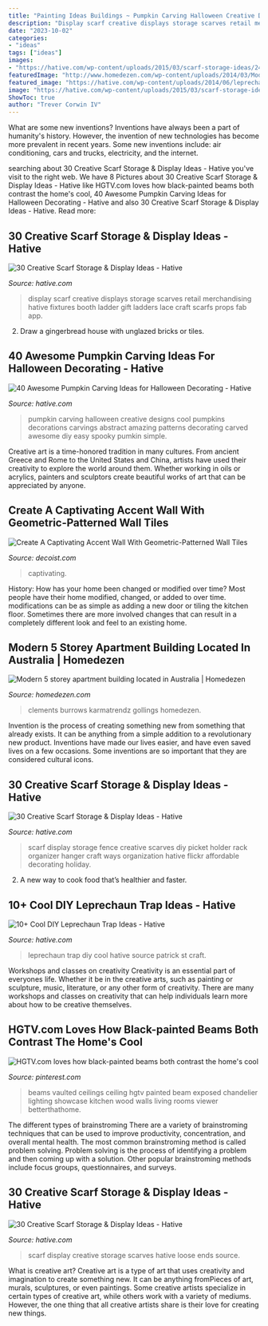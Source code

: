 ```yaml
---
title: "Painting Ideas Buildings ~ Pumpkin Carving Halloween Creative Designs Cool Pumpkins Decorations Carvings Abstract Amazing Patterns Decorating Carved Awesome Diy Easy Spooky Pumkin Simple"
description: "Display scarf creative displays storage scarves retail merchandising hative fixtures booth ladder gift ladders lace craft scarfs props fab app"
date: "2023-10-02"
categories:
- "ideas"
tags: ["ideas"]
images:
- "https://hative.com/wp-content/uploads/2015/03/scarf-storage-ideas/24-creative-scarf-storage-and-display-ideas.jpg"
featuredImage: "http://www.homedezen.com/wp-content/uploads/2014/03/Modern-5-storey-apartment-building-Richmond-Victoria-Australia-05-778x1147.jpg"
featured_image: "https://hative.com/wp-content/uploads/2014/06/leprechaun-trap-ideas/9-leprechaun-trap-ideas.jpg"
image: "https://hative.com/wp-content/uploads/2015/03/scarf-storage-ideas/12-creative-scarf-storage-and-display-ideas.jpg"
ShowToc: true
author: "Trever Corwin IV"
---
```



What are some new inventions?
Inventions have always been a part of humanity's history. However, the invention of new technologies has become more prevalent in recent years. Some new inventions include: air conditioning, cars and trucks, electricity, and the internet.

	

		
searching about 30 Creative Scarf Storage &amp; Display Ideas - Hative you've visit to the right web. We have 8 Pictures about 30 Creative Scarf Storage &amp; Display Ideas - Hative like HGTV.com loves how black-painted beams both contrast the home&#039;s cool, 40 Awesome Pumpkin Carving Ideas for Halloween Decorating - Hative and also 30 Creative Scarf Storage &amp; Display Ideas - Hative. Read more:
		
    
## 30 Creative Scarf Storage &amp; Display Ideas - Hative

<img loading=lazy src="https://hative.com/wp-content/uploads/2015/03/scarf-storage-ideas/18-creative-scarf-storage-and-display-ideas.jpg" onerror="this.onerror=null;this.src='https://tse1.mm.bing.net/th?id=OIP.c5J0HupbKDhjwNlEKR3-MwHaMY&amp;pid=15.1';" alt="30 Creative Scarf Storage &amp; Display Ideas - Hative">

_Source: hative.com_

>display scarf creative displays storage scarves retail merchandising hative fixtures booth ladder gift ladders lace craft scarfs props fab app. 

	

2. Draw a gingerbread house with unglazed bricks or tiles.

    
## 40 Awesome Pumpkin Carving Ideas For Halloween Decorating - Hative

<img loading=lazy src="https://hative.com/wp-content/uploads/2014/10/pumpkin-carving-ideas/19-abstract-pumpkin.jpg" onerror="this.onerror=null;this.src='https://tse1.mm.bing.net/th?id=OIP.4Qt5VOSelIm1VvZmVvHcnQHaKX&amp;pid=15.1';" alt="40 Awesome Pumpkin Carving Ideas for Halloween Decorating - Hative">

_Source: hative.com_

>pumpkin carving halloween creative designs cool pumpkins decorations carvings abstract amazing patterns decorating carved awesome diy easy spooky pumkin simple. 

	

Creative art is a time-honored tradition in many cultures. From ancient Greece and Rome to the United States and China, artists have used their creativity to explore the world around them. Whether working in oils or acrylics, painters and sculptors create beautiful works of art that can be appreciated by anyone.

    
## Create A Captivating Accent Wall With Geometric-Patterned Wall Tiles

<img loading=lazy src="https://cdn.decoist.com/wp-content/uploads/2014/02/Geometric-wall-decal-ideas-for-modern-home.jpg" onerror="this.onerror=null;this.src='https://tse4.mm.bing.net/th?id=OIP.WdXl8_pSZDlZ0SFenhcAZQHaK3&amp;pid=15.1';" alt="Create A Captivating Accent Wall With Geometric-Patterned Wall Tiles">

_Source: decoist.com_

>captivating. 

	

History: How has your home been changed or modified over time?
Most people have their home modified, changed, or added to over time. modifications can be as simple as adding a new door or tiling the kitchen floor. Sometimes there are more involved changes that can result in a completely different look and feel to an existing home.

    
## Modern 5 Storey Apartment Building Located In Australia | Homedezen

<img loading=lazy src="http://www.homedezen.com/wp-content/uploads/2014/03/Modern-5-storey-apartment-building-Richmond-Victoria-Australia-05-778x1147.jpg" onerror="this.onerror=null;this.src='https://tse2.mm.bing.net/th?id=OIP.CJm6p6O-XP9qI7IiqjydHAHaK6&amp;pid=15.1';" alt="Modern 5 storey apartment building located in Australia | Homedezen">

_Source: homedezen.com_

>clements burrows karmatrendz gollings homedezen. 

	

Invention is the process of creating something new from something that already exists. It can be anything from a simple addition to a revolutionary new product. Inventions have made our lives easier, and have even saved lives on a few occasions. Some inventions are so important that they are considered cultural icons.

    
## 30 Creative Scarf Storage &amp; Display Ideas - Hative

<img loading=lazy src="https://hative.com/wp-content/uploads/2015/03/scarf-storage-ideas/12-creative-scarf-storage-and-display-ideas.jpg" onerror="this.onerror=null;this.src='https://tse3.mm.bing.net/th?id=OIP.3Ur6d2t7CqYFuvTA_ughpAHaLT&amp;pid=15.1';" alt="30 Creative Scarf Storage &amp; Display Ideas - Hative">

_Source: hative.com_

>scarf display storage fence creative scarves diy picket holder rack organizer hanger craft ways organization hative flickr affordable decorating holiday. 

	

2. A new way to cook food that’s healthier and faster.

    
## 10+ Cool DIY Leprechaun Trap Ideas - Hative

<img loading=lazy src="https://hative.com/wp-content/uploads/2014/06/leprechaun-trap-ideas/9-leprechaun-trap-ideas.jpg" onerror="this.onerror=null;this.src='https://tse2.mm.bing.net/th?id=OIP.xLMajJcDS9m5vbeMYdK-CgHaJ4&amp;pid=15.1';" alt="10+ Cool DIY Leprechaun Trap Ideas - Hative">

_Source: hative.com_

>leprechaun trap diy cool hative source patrick st craft. 

	

Workshops and classes on creativity
Creativity is an essential part of everyones life. Whether it be in the creative arts, such as painting or sculpture, music, literature, or any other form of creativity. There are many workshops and classes on creativity that can help individuals learn more about how to be creative themselves.

    
## HGTV.com Loves How Black-painted Beams Both Contrast The Home&#039;s Cool

<img loading=lazy src="https://i.pinimg.com/736x/fa/da/62/fada62bfeecd12867673b6c03d35e139.jpg" onerror="this.onerror=null;this.src='https://tse3.mm.bing.net/th?id=OIP.RqazvKK2fwrVzq6cf-l36QHaLH&amp;pid=15.1';" alt="HGTV.com loves how black-painted beams both contrast the home&#039;s cool">

_Source: pinterest.com_

>beams vaulted ceilings ceiling hgtv painted beam exposed chandelier lighting showcase kitchen wood walls living rooms viewer betterthathome. 

	

The different types of brainstroming
There are a variety of brainstroming techniques that can be used to improve productivity, concentration, and overall mental health. The most common brainstroming method is called problem solving. Problem solving is the process of identifying a problem and then coming up with a solution. Other popular brainstroming methods include focus groups, questionnaires, and surveys.

    
## 30 Creative Scarf Storage &amp; Display Ideas - Hative

<img loading=lazy src="https://hative.com/wp-content/uploads/2015/03/scarf-storage-ideas/24-creative-scarf-storage-and-display-ideas.jpg" onerror="this.onerror=null;this.src='https://tse2.mm.bing.net/th?id=OIP.UEs2pncKkPUMIUSUzoeuRAHaJ3&amp;pid=15.1';" alt="30 Creative Scarf Storage &amp; Display Ideas - Hative">

_Source: hative.com_

>scarf display creative storage scarves hative loose ends source. 

	

What is creative art?
Creative art is a type of art that uses creativity and imagination to create something new. It can be anything fromPieces of art, murals, sculptures, or even paintings. Some creative artists specialize in certain types of creative art, while others work with a variety of mediums. However, the one thing that all creative artists share is their love for creating new things.

